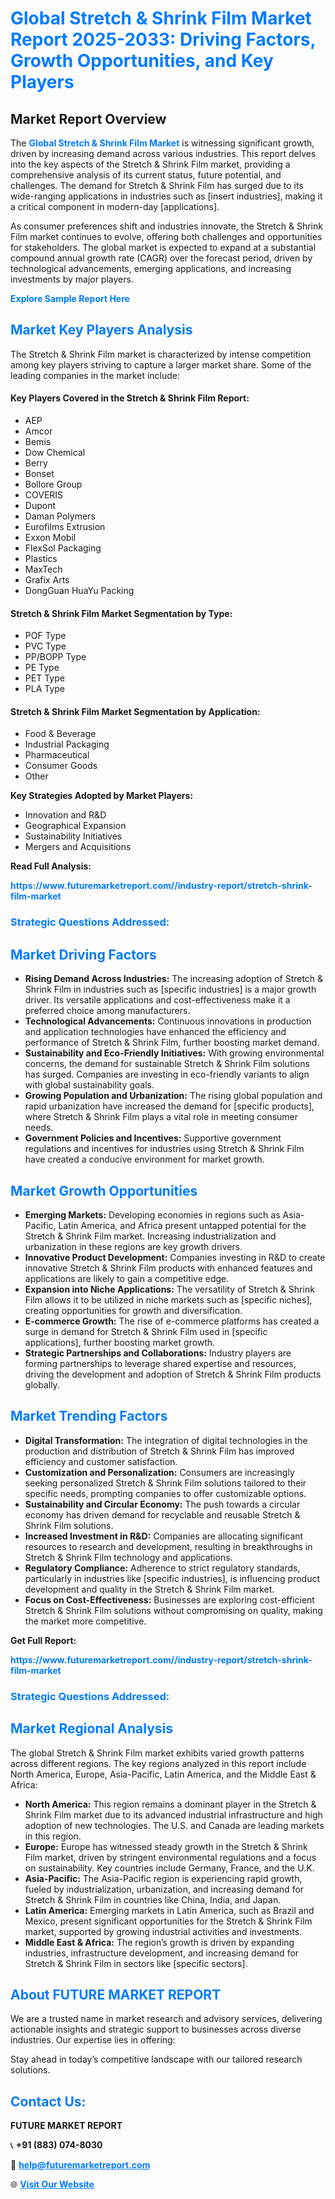 <h1 style="color: #007BFF;">Global Stretch & Shrink Film Market Report 2025-2033: Driving Factors, Growth Opportunities, and Key Players</h1>

<section id="overview">
<h2>Market Report Overview</h2>
<p>The <a href="https://www.futuremarketreport.com//industry-report/stretch-shrink-film-market" style="color: #007BFF; text-decoration: none;"><strong>Global Stretch & Shrink Film Market</strong></a> is witnessing significant growth, driven by increasing demand across various industries. This report delves into the key aspects of the Stretch & Shrink Film market, providing a comprehensive analysis of its current status, future potential, and challenges. The demand for Stretch & Shrink Film has surged due to its wide-ranging applications in industries such as [insert industries], making it a critical component in modern-day [applications].</p>
<p>As consumer preferences shift and industries innovate, the Stretch & Shrink Film market continues to evolve, offering both challenges and opportunities for stakeholders. The global market is expected to expand at a substantial compound annual growth rate (CAGR) over the forecast period, driven by technological advancements, emerging applications, and increasing investments by major players.</p>
</section>

<section id="overview">
<p><a href="https://www.futuremarketreport.com//request-sample/reportId=92640" style="color: #007BFF; text-decoration: none;"><strong>Explore Sample Report Here</strong></a></p>
</section>

<section id="key-players">
<h2 style="color: #007BFF;">Market Key Players Analysis</h2>
<p>The Stretch & Shrink Film market is characterized by intense competition among key players striving to capture a larger market share. Some of the leading companies in the market include:</p>
<h4>Key Players Covered in the Stretch & Shrink Film Report:</h4>
<ul><li>AEP</li><li>Amcor</li><li>Bemis</li><li>Dow Chemical</li><li>Berry</li><li>Bonset</li><li>Bollore Group</li><li>COVERIS</li><li>Dupont</li><li>Daman Polymers</li><li>Eurofilms Extrusion</li><li>Exxon Mobil</li><li>FlexSol Packaging</li><li>Plastics</li><li>MaxTech</li><li>Grafix Arts</li><li>DongGuan HuaYu Packing</li></ul>
<h4>Stretch & Shrink Film Market Segmentation by Type:</h4>
<ul><li>POF Type</li><li>PVC Type</li><li>PP/BOPP Type</li><li>PE Type</li><li>PET Type</li><li>PLA Type</li></ul>

<h4>Stretch & Shrink Film Market Segmentation by Application:</h4>
<ul><li>Food &amp; Beverage</li><li>Industrial Packaging</li><li>Pharmaceutical</li><li>Consumer Goods</li><li>Other</li></ul>
<p><strong>Key Strategies Adopted by Market Players:</strong></p>
<ul>
<li>Innovation and R&D</li>
<li>Geographical Expansion</li>
<li>Sustainability Initiatives</li>
<li>Mergers and Acquisitions</li>
</ul>
</section>

<section>
<p><strong>Read Full Analysis: </strong></p><a href="https://www.futuremarketreport.com//industry-report/stretch-shrink-film-market" style="color: #007BFF; text-decoration: none;"><strong>https://www.futuremarketreport.com//industry-report/stretch-shrink-film-market</strong></a>
<h3 style="color: #007BFF;">Strategic Questions Addressed:</h3>
</section>

<section id="driving-factors">
<h2 style="color: #007BFF;">Market Driving Factors</h2>
<ul>
<li><strong>Rising Demand Across Industries:</strong> The increasing adoption of Stretch & Shrink Film in industries such as [specific industries] is a major growth driver. Its versatile applications and cost-effectiveness make it a preferred choice among manufacturers.</li>
<li><strong>Technological Advancements:</strong> Continuous innovations in production and application technologies have enhanced the efficiency and performance of Stretch & Shrink Film, further boosting market demand.</li>
<li><strong>Sustainability and Eco-Friendly Initiatives:</strong> With growing environmental concerns, the demand for sustainable Stretch & Shrink Film solutions has surged. Companies are investing in eco-friendly variants to align with global sustainability goals.</li>
<li><strong>Growing Population and Urbanization:</strong> The rising global population and rapid urbanization have increased the demand for [specific products], where Stretch & Shrink Film plays a vital role in meeting consumer needs.</li>
<li><strong>Government Policies and Incentives:</strong> Supportive government regulations and incentives for industries using Stretch & Shrink Film have created a conducive environment for market growth.</li>
</ul>
</section>

<section id="growth-opportunities">
<h2 style="color: #007BFF;">Market Growth Opportunities</h2>
<ul>
<li><strong>Emerging Markets:</strong> Developing economies in regions such as Asia-Pacific, Latin America, and Africa present untapped potential for the Stretch & Shrink Film market. Increasing industrialization and urbanization in these regions are key growth drivers.</li>
<li><strong>Innovative Product Development:</strong> Companies investing in R&D to create innovative Stretch & Shrink Film products with enhanced features and applications are likely to gain a competitive edge.</li>
<li><strong>Expansion into Niche Applications:</strong> The versatility of Stretch & Shrink Film allows it to be utilized in niche markets such as [specific niches], creating opportunities for growth and diversification.</li>
<li><strong>E-commerce Growth:</strong> The rise of e-commerce platforms has created a surge in demand for Stretch & Shrink Film used in [specific applications], further boosting market growth.</li>
<li><strong>Strategic Partnerships and Collaborations:</strong> Industry players are forming partnerships to leverage shared expertise and resources, driving the development and adoption of Stretch & Shrink Film products globally.</li>
</ul>
</section>

<section id="trending-factors">
<h2 style="color: #007BFF;">Market Trending Factors</h2>
<ul>
<li><strong>Digital Transformation:</strong> The integration of digital technologies in the production and distribution of Stretch & Shrink Film has improved efficiency and customer satisfaction.</li>
<li><strong>Customization and Personalization:</strong> Consumers are increasingly seeking personalized Stretch & Shrink Film solutions tailored to their specific needs, prompting companies to offer customizable options.</li>
<li><strong>Sustainability and Circular Economy:</strong> The push towards a circular economy has driven demand for recyclable and reusable Stretch & Shrink Film solutions.</li>
<li><strong>Increased Investment in R&D:</strong> Companies are allocating significant resources to research and development, resulting in breakthroughs in Stretch & Shrink Film technology and applications.</li>
<li><strong>Regulatory Compliance:</strong> Adherence to strict regulatory standards, particularly in industries like [specific industries], is influencing product development and quality in the Stretch & Shrink Film market.</li>
<li><strong>Focus on Cost-Effectiveness:</strong> Businesses are exploring cost-efficient Stretch & Shrink Film solutions without compromising on quality, making the market more competitive.</li>
</ul>
</section>

<section>
<p><strong>Get Full Report: </strong></p><a href="https://www.futuremarketreport.com//industry-report/stretch-shrink-film-market" style="color: #007BFF; text-decoration: none;"><strong>https://www.futuremarketreport.com//industry-report/stretch-shrink-film-market</strong></a>
<h3 style="color: #007BFF;">Strategic Questions Addressed:</h3>
</section>


<section id="regional-analysis">
<h2 style="color: #007BFF;">Market Regional Analysis</h2>
<p>The global Stretch & Shrink Film market exhibits varied growth patterns across different regions. The key regions analyzed in this report include North America, Europe, Asia-Pacific, Latin America, and the Middle East & Africa:</p>
<ul>
<li><strong>North America:</strong> This region remains a dominant player in the Stretch & Shrink Film market due to its advanced industrial infrastructure and high adoption of new technologies. The U.S. and Canada are leading markets in this region.</li>
<li><strong>Europe:</strong> Europe has witnessed steady growth in the Stretch & Shrink Film market, driven by stringent environmental regulations and a focus on sustainability. Key countries include Germany, France, and the U.K.</li>
<li><strong>Asia-Pacific:</strong> The Asia-Pacific region is experiencing rapid growth, fueled by industrialization, urbanization, and increasing demand for Stretch & Shrink Film in countries like China, India, and Japan.</li>
<li><strong>Latin America:</strong> Emerging markets in Latin America, such as Brazil and Mexico, present significant opportunities for the Stretch & Shrink Film market, supported by growing industrial activities and investments.</li>
<li><strong>Middle East & Africa:</strong> The region’s growth is driven by expanding industries, infrastructure development, and increasing demand for Stretch & Shrink Film in sectors like [specific sectors].</li>
</ul>
</section>

<footer>
<h2 style="color: #007BFF;">About FUTURE MARKET REPORT</h2>
<p>We are a trusted name in market research and advisory services, delivering actionable insights and strategic support to businesses across diverse industries. Our expertise lies in offering:</p>

<p>Stay ahead in today’s competitive landscape with our tailored research solutions.</p>

<h2 style="color: #007BFF;">Contact Us:</h2>
<p><strong>FUTURE MARKET REPORT</strong></p>
<p>📞 <strong>+91 (883) 074-8030</strong></p>
<p>📧 <strong><a href="mailto:help@futuremarketreport.com" style="color: #007BFF;">help@futuremarketreport.com</a></strong></p>
<p>🌐 <strong><a href="https://www.futuremarketreport.com/" style="color: #007BFF;">Visit Our Website</a></strong></p>
</footer>